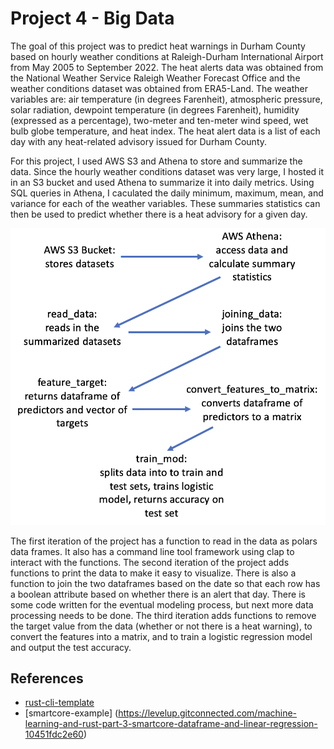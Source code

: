 # Project 4 - Big Data
The goal of this project was to predict heat warnings in Durham County based on hourly weather conditions at Raleigh-Durham International Airport from May 2005 to September 2022. The heat alerts data was obtained from the National Weather Service Raleigh Weather Forecast Office and the weather conditions dataset was obtained from ERA5-Land. The weather variables are: air temperature (in degrees Farenheit), atmospheric pressure, solar radiation, dewpoint temperature (in degrees Farenheit), humidity (expressed as a percentage), two-meter and ten-meter wind speed, wet bulb globe temperature, and heat index. The heat alert data is a list of each day with any heat-related advisory issued for Durham County.

For this project, I used AWS S3 and Athena to store and summarize the data. Since the hourly weather conditions dataset was very large, I hosted it in an S3 bucket and used Athena to summarize it into daily metrics. Using SQL queries in Athena, I caculated the daily minimum, maximum, mean, and variance for each of the weather variables. These summaries statistics can then be used to predict whether there is a heat advisory for a given day.

![Diagram](Project4_Diagram.png)
   
   

The first iteration of the project has a function to read in the data as polars data frames. It also has a command line tool framework using clap to interact with the functions. The second iteration of the project adds functions to print the data to make it easy to visualize. There is also a function to join the two dataframes based on the date so that each row has a boolean attribute based on whether there is an alert that day. There is some code written for the eventual modeling process, but next more data processing needs to be done. The third iteration adds functions to remove the target value from the data (whether or not there is a heat warning), to convert the features into a matrix, and to train a logistic regression model and output the test accuracy.

## References

* [rust-cli-template](https://github.com/kbknapp/rust-cli-template)
* [smartcore-example] (https://levelup.gitconnected.com/machine-learning-and-rust-part-3-smartcore-dataframe-and-linear-regression-10451fdc2e60)
